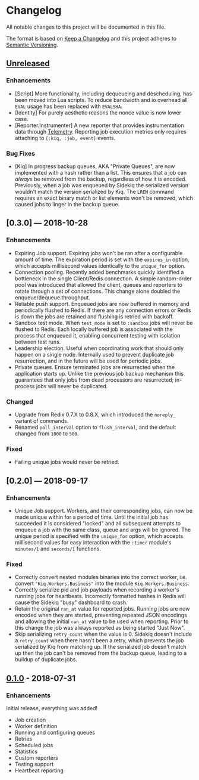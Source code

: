 # Changelog

All notable changes to this project will be documented in this file.

The format is based on [Keep a Changelog](http://keepachangelog.com/en/1.0.0/)
and this project adheres to [Semantic Versioning](http://semver.org/spec/v2.0.0.html).

## [Unreleased]

### Enhancements

- [Script] More functionality, including dequeueing and descheduling, has been
  moved into Lua scripts. To reduce bandwidth and io overhead all `EVAL` usage
  has been replaced with `EVALSHA`.
- [Identity] For purely aesthetic reasons the nonce value is now lower case.
- [Reporter.Instrumenter] A new reporter that provides instrumentation data
  through [Telemetry](https://hexdocs.pm/telemetry). Reporting job execution
  metrics only requires attaching to `[:kiq, :job, event]` events.

### Bug Fixes

- [Kiq] In progress backup queues, AKA "Private Queues", are now implemented
  with a hash rather than a list. This ensures that a job can _always_ be
  removed from the backup, regardless of how it is encoded. Previously, when a
  job was enqueued by Sidekiq the serialized version wouldn't match the
  version serialized by Kiq. The `LREM` command requires an exact binary match
  or list elements won't be removed, which caused jobs to linger in the backup
  queue.

## [0.3.0] — 2018-10-28

### Enhancements

- Expiring Job support. Expiring jobs won't be ran after a configurable amount
  of time. The expiration period is set with the `expires_in` option, which
  accepts millisecond values identically to the `unique_for` option.
- Connection pooling. Recently added benchmarks quickly identified a bottleneck
  in the single Client/Redis connection. A simple random-order pool was
  introduced that allowed the client, queues and reporters to rotate through a
  set of connections. This change alone doubled the enqueue/dequeue throughput.
- Reliable push support. Enqueued jobs are now buffered in memory and
  periodically flushed to Redis. If there are any connection errors or Redis is
  down the jobs are retained and flushing is retried with backoff.
- Sandbox test mode. When `test_mode` is set to `:sandbox` jobs will never be
  flushed to Redis. Each locally buffered job is associated with the process
  that enqueued it, enabling concurrent testing with isolation between test
  runs.
- Leadership election. Useful when coordinating work that should only happen on
  a single node. Internally used to prevent duplicate job resurrection, and in
  the future will be used for periodic jobs.
- Private queues. Ensure terminated jobs are resurrected when the application
  starts up. Unlike the previous job backup mechanism this guarantees that only
  jobs from dead processors are resurrected; in-process jobs will never be
  duplicated.

### Changed

- Upgrade from Redix 0.7.X to 0.8.X, which introduced the `noreply_` variant of
  commands.
- Renamed `poll_interval` option to `flush_interval`, and the default changed
  from `1000` to `500`.

### Fixed

- Failing unique jobs would never be retried.

## [0.2.0] — 2018-09-17

### Enhancements

- Unique Job support. Workers, and their corresponding jobs, can now be made
  unique within for a period of time. Until the initial job has succeeded it is
  considered "locked" and all subsequent attempts to enqueue a job with the same
  class, queue and args will be ignored. The unique period is specified with the
  `unique_for` option, which accepts millisecond values for easy interaction
  with the `:timer` module's `minutes/1` and `seconds/1` functions.

### Fixed

- Correctly convert nested modules binaries into the correct worker, i.e.
  convert `"Kiq.Workers.Business"` into the module `Kiq.Workers.Business`.
- Correctly serialize pid and job payloads when recording a worker's running
  jobs for heartbeats. Incorrectly formatted hashes in Redis will cause the
  Sidekiq "busy" dashboard to crash.
- Retain the original `ran_at` value for reported jobs. Running jobs are now
  encoded when they are started, preventing repeated JSON encodings and allowing
  the initial `ran_at` value to be used when reporting. Prior to this change
  the job was always reported as being started "Just Now".
- Skip serializing `retry_count` when the value is 0. Sidekiq doesn't include a
  `retry_count` when there hasn't been a retry, which prevents the job
  serialized by Kiq from matching up. If the serialized job doesn't match up
  then the job can't be removed from the backup queue, leading to a buildup of
  duplicate jobs.

## [0.1.0] - 2018-07-31

### Enhancements

Initial release, everything was added!

- Job creation
- Worker definition
- Running and configuring queues
- Retries
- Scheduled jobs
- Statistics
- Custom reporters
- Testing support
- Heartbeat reporting

[Unreleased]: https://github.com/sorentwo/kiq/compare/v0.1.0...HEAD
[0.1.0]: https://github.com/sorentwo/kiq/compare/e6106af2506...v0.1.0
